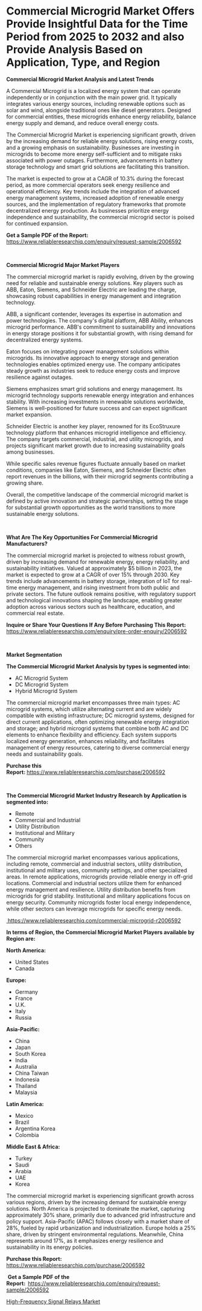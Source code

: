 <p><h1>Commercial Microgrid Market Offers Provide Insightful Data for the Time Period from 2025 to 2032 and also Provide Analysis Based on Application, Type, and Region</h1></p><p><strong>Commercial Microgrid Market Analysis and Latest Trends</strong></p>
<p><p>A Commercial Microgrid is a localized energy system that can operate independently or in conjunction with the main power grid. It typically integrates various energy sources, including renewable options such as solar and wind, alongside traditional ones like diesel generators. Designed for commercial entities, these microgrids enhance energy reliability, balance energy supply and demand, and reduce overall energy costs.</p><p>The Commercial Microgrid Market is experiencing significant growth, driven by the increasing demand for reliable energy solutions, rising energy costs, and a growing emphasis on sustainability. Businesses are investing in microgrids to become more energy self-sufficient and to mitigate risks associated with power outages. Furthermore, advancements in battery storage technology and smart grid solutions are facilitating this transition.</p><p>The market is expected to grow at a CAGR of 10.3% during the forecast period, as more commercial operators seek energy resilience and operational efficiency. Key trends include the integration of advanced energy management systems, increased adoption of renewable energy sources, and the implementation of regulatory frameworks that promote decentralized energy production. As businesses prioritize energy independence and sustainability, the commercial microgrid sector is poised for continued expansion.</p></p>
<p><strong>Get a Sample PDF of the Report:&nbsp;</strong> <a href="https://www.reliableresearchiq.com/enquiry/request-sample/2006592?utm_campaign=3139&utm_medium=2&utm_source=Github&utm_content=ia&utm_term=07042025&utm_id=commercial-microgrid">https://www.reliableresearchiq.com/enquiry/request-sample/2006592</a></p>
<p>&nbsp;</p>
<p><strong>Commercial Microgrid Major Market Players</strong></p>
<p><p>The commercial microgrid market is rapidly evolving, driven by the growing need for reliable and sustainable energy solutions. Key players such as ABB, Eaton, Siemens, and Schneider Electric are leading the charge, showcasing robust capabilities in energy management and integration technology.</p><p>ABB, a significant contender, leverages its expertise in automation and power technologies. The company's digital platform, ABB Ability, enhances microgrid performance. ABB's commitment to sustainability and innovations in energy storage positions it for substantial growth, with rising demand for decentralized energy systems.</p><p>Eaton focuses on integrating power management solutions within microgrids. Its innovative approach to energy storage and generation technologies enables optimized energy use. The company anticipates steady growth as industries seek to reduce energy costs and improve resilience against outages.</p><p>Siemens emphasizes smart grid solutions and energy management. Its microgrid technology supports renewable energy integration and enhances stability. With increasing investments in renewable solutions worldwide, Siemens is well-positioned for future success and can expect significant market expansion.</p><p>Schneider Electric is another key player, renowned for its EcoStruxure technology platform that enhances microgrid intelligence and efficiency. The company targets commercial, industrial, and utility microgrids, and projects significant market growth due to increasing sustainability goals among businesses.</p><p>While specific sales revenue figures fluctuate annually based on market conditions, companies like Eaton, Siemens, and Schneider Electric often report revenues in the billions, with their microgrid segments contributing a growing share.</p><p>Overall, the competitive landscape of the commercial microgrid market is defined by active innovation and strategic partnerships, setting the stage for substantial growth opportunities as the world transitions to more sustainable energy solutions.</p></p>
<p>&nbsp;</p>
<p><strong>What Are The Key Opportunities For Commercial Microgrid Manufacturers?</strong></p>
<p><p>The commercial microgrid market is projected to witness robust growth, driven by increasing demand for renewable energy, energy reliability, and sustainability initiatives. Valued at approximately $5 billion in 2023, the market is expected to grow at a CAGR of over 15% through 2030. Key trends include advancements in battery storage, integration of IoT for real-time energy management, and rising investment from both public and private sectors. The future outlook remains positive, with regulatory support and technological innovations shaping the landscape, enabling greater adoption across various sectors such as healthcare, education, and commercial real estate.</p></p>
<p><strong>Inquire or Share Your Questions If Any Before Purchasing This Report:</strong> <a href="https://www.reliableresearchiq.com/enquiry/pre-order-enquiry/2006592?utm_campaign=3139&utm_medium=2&utm_source=Github&utm_content=ia&utm_term=07042025&utm_id=commercial-microgrid">https://www.reliableresearchiq.com/enquiry/pre-order-enquiry/2006592</a></p>
<p>&nbsp;</p>
<p><strong>Market Segmentation</strong></p>
<p><strong>The Commercial Microgrid Market Analysis by types is segmented into:</strong></p>
<p><ul><li>AC Microgrid System</li><li>DC Microgrid System</li><li>Hybrid Microgrid System</li></ul></p>
<p><p>The commercial microgrid market encompasses three main types: AC microgrid systems, which utilize alternating current and are widely compatible with existing infrastructure; DC microgrid systems, designed for direct current applications, often optimizing renewable energy integration and storage; and hybrid microgrid systems that combine both AC and DC elements to enhance flexibility and efficiency. Each system supports localized energy generation, enhances reliability, and facilitates management of energy resources, catering to diverse commercial energy needs and sustainability goals.</p></p>
<p><strong>Purchase this Report:&nbsp;</strong><a href="https://www.reliableresearchiq.com/purchase/2006592?utm_campaign=3139&utm_medium=2&utm_source=Github&utm_content=ia&utm_term=07042025&utm_id=commercial-microgrid">https://www.reliableresearchiq.com/purchase/2006592</a></p>
<p>&nbsp;</p>
<p><strong>The Commercial Microgrid Market Industry Research by Application is segmented into:</strong></p>
<p><ul><li>Remote</li><li>Commercial and Industrial</li><li>Utility Distribution</li><li>Institutional and Military</li><li>Community</li><li>Others</li></ul></p>
<p><p>The commercial microgrid market encompasses various applications, including remote, commercial and industrial sectors, utility distribution, institutional and military uses, community settings, and other specialized areas. In remote applications, microgrids provide reliable energy in off-grid locations. Commercial and industrial sectors utilize them for enhanced energy management and resilience. Utility distribution benefits from microgrids for grid stability. Institutional and military applications focus on energy security. Community microgrids foster local energy independence, while other sectors can leverage microgrids for specific energy needs.</p></p>
<p><a href="https://www.reliableresearchiq.com/commercial-microgrid-r2006592?utm_campaign=3139&utm_medium=2&utm_source=Github&utm_content=ia&utm_term=07042025&utm_id=commercial-microgrid">&nbsp;https://www.reliableresearchiq.com/commercial-microgrid-r2006592</a></p>
<p><strong>In terms of Region, the Commercial Microgrid Market Players available by Region are:</strong></p>
<p>
    <p> <strong> North America: </strong>
        <ul>
            <li>United States</li>
            <li>Canada</li>
        </ul>
        </p> 
    <p> <strong> Europe: </strong>
        <ul>
            <li>Germany</li>
            <li>France</li>
            <li>U.K.</li>
            <li>Italy</li>
            <li>Russia</li>
        </ul>
        </p> 
    <p> <strong> Asia-Pacific: </strong>
        <ul>
            <li>China</li>
            <li>Japan</li>
            <li>South Korea</li>
            <li>India</li>
            <li>Australia</li>
            <li>China Taiwan</li>
            <li>Indonesia</li>
            <li>Thailand</li>
            <li>Malaysia</li>
        </ul>
        </p> 
    <p> <strong> Latin America: </strong>
        <ul>
            <li>Mexico</li>
            <li>Brazil</li>
            <li>Argentina Korea</li>
            <li>Colombia</li>
        </ul>
        </p> 
    <p> <strong> Middle East & Africa: </strong>
        <ul>
            <li>Turkey</li>
            <li>Saudi</li>
            <li>Arabia</li>
            <li>UAE</li>
            <li>Korea</li>
        </ul>
    </p>
    </p>
<p><p>The commercial microgrid market is experiencing significant growth across various regions, driven by the increasing demand for sustainable energy solutions. North America is projected to dominate the market, capturing approximately 30% share, primarily due to advanced grid infrastructure and policy support. Asia-Pacific (APAC) follows closely with a market share of 28%, fueled by rapid urbanization and industrialization. Europe holds a 25% share, driven by stringent environmental regulations. Meanwhile, China represents around 17%, as it emphasizes energy resilience and sustainability in its energy policies.</p></p>
<p><strong>Purchase this Report: </strong><a href="https://www.reliableresearchiq.com/purchase/2006592?utm_campaign=3139&utm_medium=2&utm_source=Github&utm_content=ia&utm_term=07042025&utm_id=commercial-microgrid">https://www.reliableresearchiq.com/purchase/2006592</a></p>
<p>&nbsp;<strong>Get a Sample PDF of the Report:&nbsp;&nbsp;</strong><a href="https://www.reliableresearchiq.com/enquiry/request-sample/2006592?utm_campaign=3139&utm_medium=2&utm_source=Github&utm_content=ia&utm_term=07042025&utm_id=commercial-microgrid">https://www.reliableresearchiq.com/enquiry/request-sample/2006592</a></p>
<p><strong></strong></p>
<p><p><a href="https://github.com/shirlantosx7/Market-Research-Report-List-1/blob/main/high-frequency-signal-relays-market.md?utm_campaign=3139&utm_medium=2&utm_source=Github&utm_content=ia&utm_term=07042025&utm_id=commercial-microgrid">High-Frequency Signal Relays Market</a></p></p>